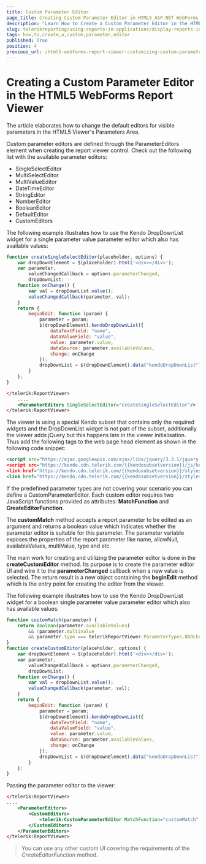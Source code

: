 ```yaml
---
title: Custom Parameter Editor
page_title: Creating Custom Parameter Editor in HTML5 ASP.NET WebForms ReportViewer
description: "Learn How to Create a Custom Parameter Editor in the HTML5 ASP.NET WebForms ReportViewer in Telerik Reporting."
slug: telerikreporting/using-reports-in-applications/display-reports-in-applications/web-application/html5-asp.net-web-forms-report-viewer/customizing/how-to-create-a-custom-parameter-editor
tags: how,to,create,a,custom,parameter,editor
published: True
position: 4
previous_url: /html5-webforms-report-viewer-customizing-custom-parameter-editor
---
```


# Creating a Custom Parameter Editor in the HTML5 WebForms Report Viewer

The article elaborates how to change the default editors for visible parameters in the HTML5 Viewer's Parameters Area.

Custom parameter editors are defined through the ParameterEditors element when creating the report viewer control. Check out the following list with the available parameter editors:

* SingleSelectEditor
* MultiSelectEditor
* MultiValueEditor
* DateTimeEditor
* StringEditor
* NumberEditor
* BooleanEditor
* DefaultEditor
* CustomEditors

The following example illustrates how to use the Kendo DropDownList widget for a single parameter value parameter editor which also has available values:

````JavaScript
function createSingleSelectEditor(placeholder, options) {
	var dropDownElement = $(placeholder).html('<div></div>');
	var parameter,
		valueChangedCallback = options.parameterChanged,
		dropDownList;
	function onChange() {
		var val = dropDownList.value();
		valueChangedCallback(parameter, val);
	}
	return {
		beginEdit: function (param) {
			parameter = param;
			$(dropDownElement).kendoDropDownList({
				dataTextField: "name",
				dataValueField: "value",
				value: parameter.value,
				dataSource: parameter.availableValues,
				change: onChange
			});
			dropDownList = $(dropDownElement).data("kendoDropDownList");
		}
	};
}
````
````XML
</telerik:ReportViewer>
	....
	<ParameterEditors SingleSelectEditor="createSingleSelectEditor"/>
</telerik:ReportViewer>
````

The viewer is using a special Kendo subset that contains only the required widgets and the DropDownList widget is not part of the subset, additionally the viewer adds jQuery but this happens late in the viewer initialisation. Thus add the following tags to the web page head element as shown in the following code snippet:

````XML
<script src="https://ajax.googleapis.com/ajax/libs/jquery/3.3.1/jquery.min.js" /script>
<script src="https://kendo.cdn.telerik.com/{{kendosubsetversion}}/js/kendo.all.min.js" /script>
<link href="https://kendo.cdn.telerik.com/{{kendosubsetversion}}/styles/kendo.common.min.css" rel="stylesheet" id="commonCss" />
<link href="https://kendo.cdn.telerik.com/{{kendosubsetversion}}/styles/kendo.blueopal.min.css" rel="stylesheet" id="skinCss" />
````

If the predefined parameter types are not covering your scenario you can define a CustomParameterEditor. Each custom editor requires two JavaScript functions provided as attributes: __MatchFunction__ and __CreateEditorFunction__.

The __customMatch__ method accepts a report parameter to be edited as an argument and returns a boolean value which indicates whether the parameter editor is suitable for this parameter. The parameter variable exposes the properties of the report parameter like name, allowNull, availableValues, multiValue, type and etc.

The main work for creating and utilizing the parameter editor is done in the __createCustomEditor__ method. Its purpose is to create the parameter editor UI and wire it to the __parameterChanged__ callback when a new value is selected. The return result is a new object containing the __beginEdit__ method which is the entry point for creating the editor from the viewer.

The following example illustrates how to use the Kendo DropDownList widget for a boolean single parameter value parameter editor which also has available values:

````JavaScript
function customMatch(parameter) {
	return Boolean(parameter.availableValues)
		&& !parameter.multivalue
		&& parameter.type === telerikReportViewer.ParameterTypes.BOOLEAN;
}
function createCustomEditor(placeholder, options) {
	var dropDownElement = $(placeholder).html('<div></div>');
	var parameter,
		valueChangedCallback = options.parameterChanged,
		dropDownList;
	function onChange() {
		var val = dropDownList.value();
		valueChangedCallback(parameter, val);
	}
	return {
		beginEdit: function (param) {
			parameter = param;
			$(dropDownElement).kendoDropDownList({
				dataTextField: "name",
				dataValueField: "value",
				value: parameter.value,
				dataSource: parameter.availableValues,
				change: onChange
			});
			dropDownList = $(dropDownElement).data("kendoDropDownList");
		}
	};
}
````


Passing the parameter editor to the viewer:

````XML
</telerik:ReportViewer>
....
	<ParameterEditors>
		<CustomEditors>
			<telerik:CustomParameterEditor MatchFunction="customMatch" CreateEditorFunction="createCustomEditor"></telerik:CustomParameterEditor>
		</CustomEditors>
	</ParameterEditors>
</telerik:ReportViewer>
````

> You can use any other custom UI covering the requirements of the _CreateEditorFunction_ method.
